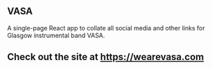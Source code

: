 ## VASA 

A single-page React app to collate all social media and other links for Glasgow instrumental band VASA. 

## Check out the site at  https://wearevasa.com 
